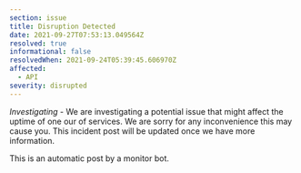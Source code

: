 ```yaml
---
section: issue
title: Disruption Detected
date: 2021-09-27T07:53:13.049564Z
resolved: true
informational: false
resolvedWhen: 2021-09-24T05:39:45.606970Z
affected:
  - API
severity: disrupted
---
```

*Investigating* - We are investigating a potential issue that might affect the uptime of one our of services. We are sorry for any inconvenience this may cause you. This incident post will be updated once we have more information.

This is an automatic post by a monitor bot.
        